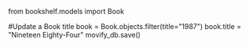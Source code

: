 from bookshelf.models import Book

#Update a Book title
book = Book.objects.filter(title="1987")
book.title = "Nineteen Eighty-Four"
movify_db.save()